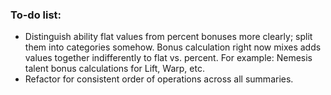 ### To-do list:
* Distinguish ability flat values from percent bonuses more clearly; split them into categories somehow. Bonus calculation right now mixes adds values together indifferently to flat vs. percent. For example: Nemesis talent bonus calculations for Lift, Warp, etc.
* Refactor for consistent order of operations across all summaries.